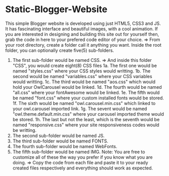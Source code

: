 # Static-Blogger-Website
This simple Blogger website is developed using just HTML5, CSS3 and JS. It has fascinating interface and beautiful images, with a cool animation.
If you are interested in designing and building this site out for yourself then, grab the code in here to your prefered code editor of your choice.
=> From your root directory, create a folder call it anything you want.
Inside the root folder, you can optionally create five(5) sub-folders.
1. The first sub-folder would be named CSS.
=> And inside this folder "CSS", you would create eight(8) CSS files
1a. The first one would be named "styles.css" where your CSS styles would writting.
1b. The second would be named "variables.css" where your CSS variables would writting.
1c. The third would be named "aos.css" which would hold your OwlCarousel would be linked.
1d. The fourth would be named "all.css" where your fontAwesome would be linked.
1e. The fifth would be named "font.css" where your custom installed fonts would be stored.
1f. The sixth would be named "owl.carousel.min.css" which linked to your owl.carousel imported link.
1g. The sevent would be named "owl.theme.default.min.css" where your carousel imported theme would be stored.
1h. The last but not the least, which is the seventh would be named "responsive.css" where your site responsiveness codes would be writting.
2. The second sub-folder would be named JS.
3. The third sub-folder would be named FONTS.
4. The fourth sub-folder would be named WebFonts.
5. The fifth sub-folder would be named IMG.
Note: You are free to customize all of these the way you prefer if you know what you are doing.
=> Copy the code from each file and paste it to your ready created files respectively and everything should work as expected.

